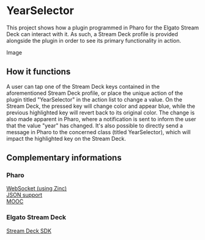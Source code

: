 # YearSelector
This project shows how a plugin programmed in Pharo for the Elgato Stream Deck can interact with it.
As such, a Stream Deck profile is provided alongside the plugin in order to see its primary functionality in action.

Image

## How it functions
A user can tap one of the Stream Deck keys contained in the aforementioned Stream Deck profile, or place the unique action of the plugin titled "YearSelector" in the action list to change a value. On the Stream Deck, the pressed key will change color and appear blue, while the previous highlighted key will revert back to its original color. The change is also made apparent in Pharo, where a notification is sent to inform the user that the value "year" has changed.
It's also possible to directly send a message in Pharo to the concerned class (titled YearSelector), which will impact the highlighted key on the Stream Deck.

## Complementary informations
### Pharo
[WebSocket (using Zinc)](https://github.com/svenvc/docs/blob/master/zinc/zinc-websockets-paper.md) \
[JSON support](https://github.com/pharo-open-documentation/pharo-wiki/blob/master/ExternalProjects/Export/JSON.md) \
[MOOC](https://www.youtube.com/watch?v=JUKIjdjGjBU)

### Elgato Stream Deck
[Stream Deck SDK](https://developer.elgato.com/documentation)
